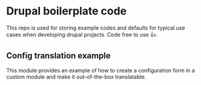 # Drupal boilerplate code

This repo is used for storing example codes and defaults for typical use cases when developing drupal projects. Code free to use :thumbsup:.

## Config translation example

This module provides an example of how to create a configuration form in a custom module and make it out-of-the-box translatable. 
